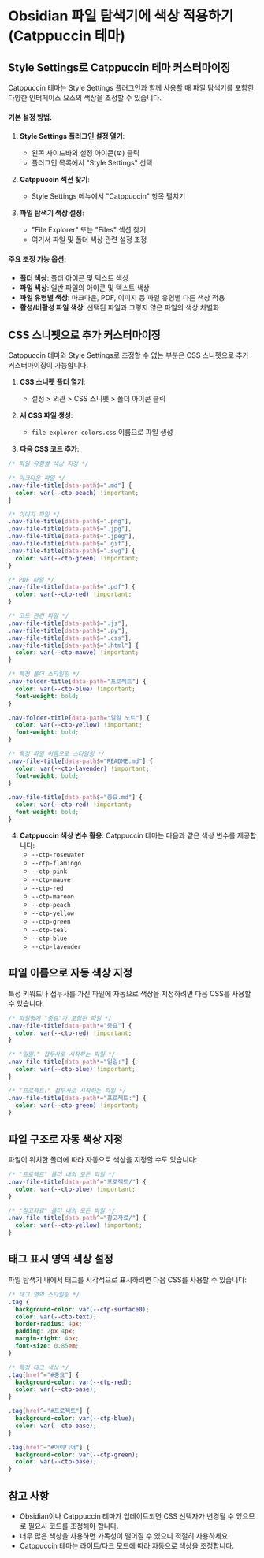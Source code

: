 # Obsidian 파일 탐색기에 색상 적용하기 (Catppuccin 테마)

## Style Settings로 Catppuccin 테마 커스터마이징

Catppuccin 테마는 Style Settings 플러그인과 함께 사용할 때 파일 탐색기를 포함한 다양한 인터페이스 요소의 색상을 조정할 수 있습니다.

#### 기본 설정 방법:
1. **Style Settings 플러그인 설정 열기**:
    - 왼쪽 사이드바의 설정 아이콘(⚙️) 클릭
    - 플러그인 목록에서 "Style Settings" 선택
    
2. **Catppuccin 섹션 찾기**:
    - Style Settings 메뉴에서 "Catppuccin" 항목 펼치기

3. **파일 탐색기 색상 설정**:    
    - "File Explorer" 또는 "Files" 섹션 찾기
    - 여기서 파일 및 폴더 색상 관련 설정 조정

#### 주요 조정 가능 옵션:

- **폴더 색상**: 폴더 아이콘 및 텍스트 색상
- **파일 색상**: 일반 파일의 아이콘 및 텍스트 색상
- **파일 유형별 색상**: 마크다운, PDF, 이미지 등 파일 유형별 다른 색상 적용
- **활성/비활성 파일 색상**: 선택된 파일과 그렇지 않은 파일의 색상 차별화

## CSS 스니펫으로 추가 커스터마이징

Catppuccin 테마와 Style Settings로 조정할 수 없는 부분은 CSS 스니펫으로 추가 커스터마이징이 가능합니다.

1. **CSS 스니펫 폴더 열기**:
    
    - 설정 > 외관 > CSS 스니펫 > 폴더 아이콘 클릭
2. **새 CSS 파일 생성**:
    
    - `file-explorer-colors.css` 이름으로 파일 생성
3. **다음 CSS 코드 추가**:
    

```css
/* 파일 유형별 색상 지정 */

/* 마크다운 파일 */
.nav-file-title[data-path$=".md"] {
  color: var(--ctp-peach) !important;
}

/* 이미지 파일 */
.nav-file-title[data-path$=".png"],
.nav-file-title[data-path$=".jpg"],
.nav-file-title[data-path$=".jpeg"],
.nav-file-title[data-path$=".gif"],
.nav-file-title[data-path$=".svg"] {
  color: var(--ctp-green) !important;
}

/* PDF 파일 */
.nav-file-title[data-path$=".pdf"] {
  color: var(--ctp-red) !important;
}

/* 코드 관련 파일 */
.nav-file-title[data-path$=".js"],
.nav-file-title[data-path$=".py"],
.nav-file-title[data-path$=".css"],
.nav-file-title[data-path$=".html"] {
  color: var(--ctp-mauve) !important;
}

/* 특정 폴더 스타일링 */
.nav-folder-title[data-path="프로젝트"] {
  color: var(--ctp-blue) !important;
  font-weight: bold;
}

.nav-folder-title[data-path="일일 노트"] {
  color: var(--ctp-yellow) !important;
  font-weight: bold;
}

/* 특정 파일 이름으로 스타일링 */
.nav-file-title[data-path$="README.md"] {
  color: var(--ctp-lavender) !important;
  font-weight: bold;
}

.nav-file-title[data-path$="중요.md"] {
  color: var(--ctp-red) !important;
  font-weight: bold;
}
```

4. **Catppuccin 색상 변수 활용**: Catppuccin 테마는 다음과 같은 색상 변수를 제공합니다:
    - `--ctp-rosewater`
    - `--ctp-flamingo`
    - `--ctp-pink`
    - `--ctp-mauve`
    - `--ctp-red`
    - `--ctp-maroon`
    - `--ctp-peach`
    - `--ctp-yellow`
    - `--ctp-green`
    - `--ctp-teal`
    - `--ctp-blue`
    - `--ctp-lavender`

## 파일 이름으로 자동 색상 지정

특정 키워드나 접두사를 가진 파일에 자동으로 색상을 지정하려면 다음 CSS를 사용할 수 있습니다:

```css
/* 파일명에 "중요"가 포함된 파일 */
.nav-file-title[data-path*="중요"] {
  color: var(--ctp-red) !important;
}

/* "일일:" 접두사로 시작하는 파일 */
.nav-file-title[data-path*="일일:"] {
  color: var(--ctp-blue) !important;
}

/* "프로젝트:" 접두사로 시작하는 파일 */
.nav-file-title[data-path*="프로젝트:"] {
  color: var(--ctp-green) !important;
}
```

## 파일 구조로 자동 색상 지정

파일이 위치한 폴더에 따라 자동으로 색상을 지정할 수도 있습니다:

```css
/* "프로젝트" 폴더 내의 모든 파일 */
.nav-file-title[data-path^="프로젝트/"] {
  color: var(--ctp-blue) !important;
}

/* "참고자료" 폴더 내의 모든 파일 */
.nav-file-title[data-path^="참고자료/"] {
  color: var(--ctp-yellow) !important;
}
```

## 태그 표시 영역 색상 설정

파일 탐색기 내에서 태그를 시각적으로 표시하려면 다음 CSS를 사용할 수 있습니다:

```css
/* 태그 영역 스타일링 */
.tag {
  background-color: var(--ctp-surface0);
  color: var(--ctp-text);
  border-radius: 4px;
  padding: 2px 4px;
  margin-right: 4px;
  font-size: 0.85em;
}

/* 특정 태그 색상 */
.tag[href^="#중요"] {
  background-color: var(--ctp-red);
  color: var(--ctp-base);
}

.tag[href^="#프로젝트"] {
  background-color: var(--ctp-blue);
  color: var(--ctp-base);
}

.tag[href^="#아이디어"] {
  background-color: var(--ctp-green);
  color: var(--ctp-base);
}
```

## 참고 사항

- Obsidian이나 Catppuccin 테마가 업데이트되면 CSS 선택자가 변경될 수 있으므로 필요시 코드를 조정해야 합니다.
- 너무 많은 색상을 사용하면 가독성이 떨어질 수 있으니 적절히 사용하세요.
- Catppuccin 테마는 라이트/다크 모드에 따라 자동으로 색상을 조정합니다.